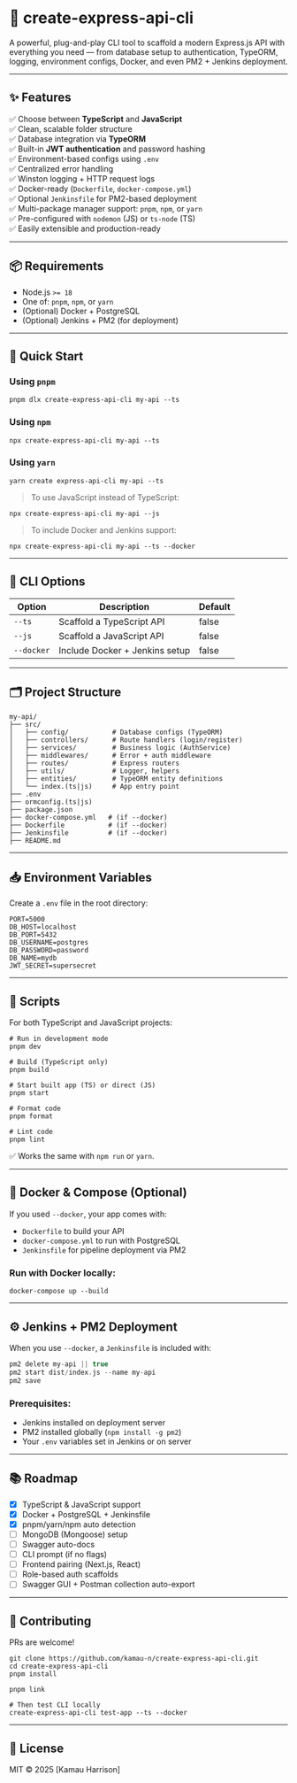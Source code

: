 # 🚀 create-express-api-cli

A powerful, plug-and-play CLI tool to scaffold a modern Express.js API with everything you need — from database setup to authentication, TypeORM, logging, environment configs, Docker, and even PM2 + Jenkins deployment.

---

## ✨ Features

✅ Choose between **TypeScript** and **JavaScript**  
✅ Clean, scalable folder structure  
✅ Database integration via **TypeORM**  
✅ Built-in **JWT authentication** and password hashing  
✅ Environment-based configs using `.env`  
✅ Centralized error handling  
✅ Winston logging + HTTP request logs  
✅ Docker-ready (`Dockerfile`, `docker-compose.yml`)  
✅ Optional `Jenkinsfile` for PM2-based deployment  
✅ Multi-package manager support: `pnpm`, `npm`, or `yarn`  
✅ Pre-configured with `nodemon` (JS) or `ts-node` (TS)  
✅ Easily extensible and production-ready

---

## 📦 Requirements

- Node.js `>= 18`
- One of: `pnpm`, `npm`, or `yarn`
- (Optional) Docker + PostgreSQL
- (Optional) Jenkins + PM2 (for deployment)

---

## 🚀 Quick Start

### Using `pnpm`

```
pnpm dlx create-express-api-cli my-api --ts
```

### Using `npm`

```
npx create-express-api-cli my-api --ts
```

### Using `yarn`

```
yarn create express-api-cli my-api --ts
```

> To use JavaScript instead of TypeScript:

```
npx create-express-api-cli my-api --js
```

> To include Docker and Jenkins support:

```
npx create-express-api-cli my-api --ts --docker
```

---

## 🔧 CLI Options

| Option     | Description                    | Default |
| ---------- | ------------------------------ | ------- |
| `--ts`     | Scaffold a TypeScript API      | false   |
| `--js`     | Scaffold a JavaScript API      | false   |
| `--docker` | Include Docker + Jenkins setup | false   |

---

## 🗂 Project Structure

```
my-api/
├── src/
│   ├── config/           # Database configs (TypeORM)
│   ├── controllers/      # Route handlers (login/register)
│   ├── services/         # Business logic (AuthService)
│   ├── middlewares/      # Error + auth middleware
│   ├── routes/           # Express routers
│   ├── utils/            # Logger, helpers
│   ├── entities/         # TypeORM entity definitions
│   └── index.(ts|js)     # App entry point
├── .env
├── ormconfig.(ts|js)
├── package.json
├── docker-compose.yml   # (if --docker)
├── Dockerfile           # (if --docker)
├── Jenkinsfile          # (if --docker)
├── README.md
```

---

## 📥 Environment Variables

Create a `.env` file in the root directory:

```
PORT=5000
DB_HOST=localhost
DB_PORT=5432
DB_USERNAME=postgres
DB_PASSWORD=password
DB_NAME=mydb
JWT_SECRET=supersecret
```

---

## 🧪 Scripts

For both TypeScript and JavaScript projects:

```
# Run in development mode
pnpm dev

# Build (TypeScript only)
pnpm build

# Start built app (TS) or direct (JS)
pnpm start

# Format code
pnpm format

# Lint code
pnpm lint
```

✅ Works the same with `npm run` or `yarn`.

---

## 🐳 Docker & Compose (Optional)

If you used `--docker`, your app comes with:

- `Dockerfile` to build your API
- `docker-compose.yml` to run with PostgreSQL
- `Jenkinsfile` for pipeline deployment via PM2

### Run with Docker locally:

```
docker-compose up --build
```

---

## ⚙️ Jenkins + PM2 Deployment

When you use `--docker`, a `Jenkinsfile` is included with:

```groovy
pm2 delete my-api || true
pm2 start dist/index.js --name my-api
pm2 save
```

### Prerequisites:

- Jenkins installed on deployment server
- PM2 installed globally (`npm install -g pm2`)
- Your `.env` variables set in Jenkins or on server

---

## 📚 Roadmap

- [x] TypeScript & JavaScript support
- [x] Docker + PostgreSQL + Jenkinsfile
- [x] pnpm/yarn/npm auto detection
- [ ] MongoDB (Mongoose) setup
- [ ] Swagger auto-docs
- [ ] CLI prompt (if no flags)
- [ ] Frontend pairing (Next.js, React)
- [ ] Role-based auth scaffolds
- [ ] Swagger GUI + Postman collection auto-export

---

## 🤝 Contributing

PRs are welcome!

```
git clone https://github.com/kamau-n/create-express-api-cli.git
cd create-express-api-cli
pnpm install

pnpm link

# Then test CLI locally
create-express-api-cli test-app --ts --docker
```

---

## 🪪 License

MIT © 2025 [Kamau Harrison]
